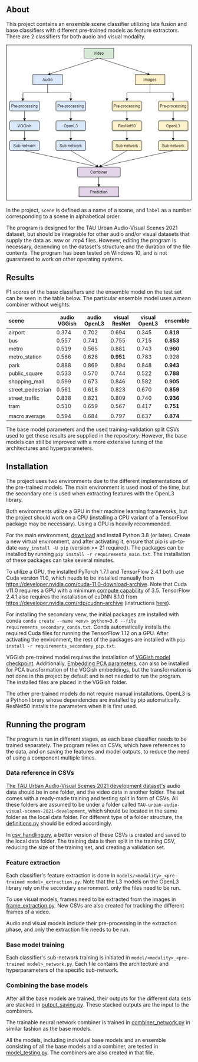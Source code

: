 ## About
This project contains an ensemble scene classifier utilizing late fusion and
base classifiers with
different pre-trained models as feature extractors. There are 2 classifiers
for both audio and visual modality.

![layout of the ensemble classifier](media/networklayout.png)

In the project, `scene` is defined as a name of a scene, and `label` as a 
number corresponding to a scene in alphabetical order.

The program is designed for the
TAU Urban Audio-Visual Scenes 2021 dataset,
but should be integrable for
other audio and/or visual datasets that supply the data as .wav or .mp4 files.
However, editing the program is necessary, depending on the dataset's structure and
the duration of the file contents. The program has been tested on Windows 10,
and is not guaranteed to work on
other operating systems.

## Results
F1 scores of the base classifiers and the ensemble model on the test set
can be seen in the table below. The particular ensemble model uses a mean
combiner without weights.

| scene           | audio VGGish | audio OpenL3 | visual ResNet | visual OpenL3 | ensemble |
|:----------------|--------------|--------------|---------------|---------------|----------|
airport           | 0.374        | 0.702        |   0.694       | 0.345         | **0.819** |
bus               | 0.557        | 0.741        |   0.755       | 0.715         | **0.853** |
metro             | 0.519        | 0.565        |   0.881       | 0.743         | **0.960** |
metro_station     | 0.566        | 0.626        | **0.951**     | 0.783         |   0.928   |
park              | 0.888        | 0.869        |   0.894       | 0.848         | **0.943** |
public_square     | 0.533        | 0.570        |   0.744       | 0.522         | **0.788** |
shopping_mall     | 0.599        | 0.673        |   0.846       | 0.582         | **0.905** |
street_pedestrian | 0.561        | 0.618        |   0.823       | 0.670         | **0.859** |
street_traffic    | 0.838        | 0.821        |   0.809       | 0.740         | **0.936** |
tram              | 0.510        | 0.659        |   0.567       | 0.417         | **0.751** |
|||||||
macro average     | 0.594        | 0.684        |   0.797       | 0.637         | **0.874** |

The base model parameters and the used training-validation split CSVs used to get these
results are supplied in the repository. However, the base models can still be
improved with a more extensive tuning of the architectures and hyperparameters.

## Installation
The project uses two environments due to the different implementations
of the pre-trained models. The main environment is used most of the time,
but the secondary one is used when extracting features with the OpenL3 library.

Both environments utilize a GPU in their machine learning frameworks, but the
project should work on a CPU (installing a CPU variant of a TensorFlow package
may be necessary). Using a GPU is heavily recommended.

For the main environment, [download](https://www.python.org/downloads/) and
install Python 3.8 (or later). Create a new 
virtual environment, and after activating it, ensure that pip is up-to-date
`easy_install -U pip` (version >= 21 required). The packages can be installed
by running `pip install -r requirements_main.txt`. The installation of these
packages can take several minutes.

To utilize a GPU, the installed PyTorch 1.7.1 and
TensorFlow 2.4.1 both use Cuda version 11.0, which needs to be installed
manually from https://developer.nvidia.com/cuda-11.0-download-archive. Note
that Cuda v11.0 requires a GPU with a
minimum [compute capability](https://developer.nvidia.com/cuda-gpus) of 3.5.
TensorFlow 2.4.1 also requires the installation of cuDNN 8.1.0
from https://developer.nvidia.com/rdp/cudnn-archive (instructions
[here](https://docs.nvidia.com/deeplearning/cudnn/archives/cudnn-810/install-guide/index.html)).

For installing the secondary venv, the initial packages are installed with conda
`conda create --name <env> python=3.6 --file requirements_secondary_conda.txt`.
Conda automatically installs the required Cuda files for running the TensorFlow
1.12 on a GPU. After activating the environment, the rest of the packages are
installed with `pip install -r requirements_secondary_pip.txt`.

VGGish pre-trained model requires the installation of 
[VGGish model checkpoint](https://storage.googleapis.com/audioset/vggish_model.ckpt).
Additionally, [Embedding PCA parameters](https://storage.googleapis.com/audioset/vggish_pca_params.npz),
can also be installed for PCA transformation of the VGGish embeddings, but
the transformation is not done in this project by default and is not needed to
run the program. The installed files are placed in the
VGGish folder.

The other pre-trained models do not require manual installations.
OpenL3 is a Python library whose dependencies
are installed by pip automatically. ResNet50 installs the parameters when
it is first used.

## Running the program
The program is run in different stages, as each base classifier needs to be
trained separately. The program relies on CSVs, which have references to the data,
and on saving the features and model outputs, to reduce the need of using a
component multiple times.

### Data reference in CSVs
[The TAU Urban Audio-Visual Scenes 2021 development dataset's](https://zenodo.org/record/4477542)
audio data should be in one folder, and the video data in another folder.
The set comes with
a ready-made training and testing split in form of CSVs. All these folders are
assumed to be under a folder called `TAU-urban-audio-visual-scenes-2021-development`,
which should be located in the same folder as the local data folder. 
For different type of a folder structure, the [definitions.py](definitions.py)
should be edited accordingly.

In [csv_handling.py](utility/csv_handling.py), a better version of these CSVs
is created
and saved to the local data folder. The training data is then split in the
training CSV,
reducing the size of the training set, and creating a validation set.

### Feature extraction
Each classifier's feature extraction is done in
`models/<modality>_<pre-trained model>_extraction.py`. Note that the L3 models
on the OpenL3 library rely on the secondary environment. 
only the files need to be run.

To use visual models, frames need to be extracted
from the images in [frame_extraction.py](models/visual/frame_extraction.py).
New CSVs are also created for tracking the different frames of a video.

Audio and visual models include
their pre-processing in the extraction phase, and only the extraction file
needs to be run.

### Base model training
Each classifier's sub-network training is initiated in
`model/<modality>_<pre-trained model>_network.py`. Each file contains the architecture
and hyperparameters of the specific sub-network. 

### Combining the base models
After all the base models are trained, their outputs for the different data
sets are stacked in [output_saving.py](utility/output_saving.py). These stacked outputs
are the input to the combiners.

The trainable neural network combiner is trained in
[combiner_network.py](models/combiner/combiner_network.py) in similar
fashion as the base models.

All the models, including individual base models
and an ensemble consisting of all the base models and a combiner, are
tested in [model_testing.py](model_testing.py). The combiners are also
created in that file.
